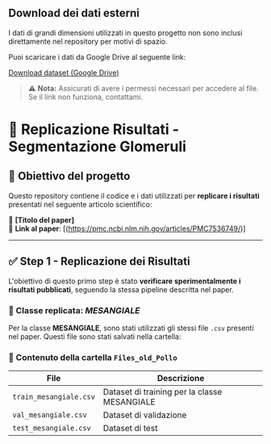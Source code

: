 ## Download dei dati esterni

I dati di grandi dimensioni utilizzati in questo progetto non sono inclusi direttamente nel repository per motivi di spazio.

Puoi scaricare i dati da Google Drive al seguente link:

[Download dataset (Google Drive)](https://drive.google.com/drive/folders/16ot_9aC8AH_lzr0gr3YE9ain1ZNVYlxk?usp=drive_link)

> ⚠️ **Nota:** Assicurati di avere i permessi necessari per accedere al file.  
> Se il link non funziona, contattami.

# 🧪 Replicazione Risultati - Segmentazione Glomeruli

## 📌 Obiettivo del progetto

Questo repository contiene il codice e i dati utilizzati per **replicare i risultati** presentati nel seguente articolo scientifico:

📄 **[Titolo del paper]**  
🔗 **Link al paper**: [(https://pmc.ncbi.nlm.nih.gov/articles/PMC7536749/)]

---

## ✅ Step 1 - Replicazione dei Risultati

L'obiettivo di questo primo step è stato **verificare sperimentalmente i risultati pubblicati**, seguendo la stessa pipeline descritta nel paper.

### 🔬 Classe replicata: *MESANGIALE*

Per la classe **MESANGIALE**, sono stati utilizzati gli stessi file `.csv` presenti nel paper. Questi file sono stati salvati nella cartella:

### 📁 Contenuto della cartella `Files_old_Pollo`

| File                    | Descrizione                                  |
|-------------------------|----------------------------------------------|
| `train_mesangiale.csv` | Dataset di training per la classe MESANGIALE |
| `val_mesangiale.csv`   | Dataset di validazione                       |
| `test_mesangiale.csv`  | Dataset di test     


